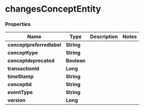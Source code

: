   # changesConceptEntity
  
  ### Properties
 Name | Type | Description | Notes
 ------------ | ------------- | ------------- | -------------
**conceptpreferredlabel** | **String** | | 
**concepttype** | **String** |  | 
**conceptdeprecated** | **Boolean** |  | 
**transactionId** | **Long** |  | 
**timeStamp** | **String** |  | 
**conceptId** | **String** |  | 
**eventType** | **String** |  | 
**version** | **Long** |  | 
     
     
    

